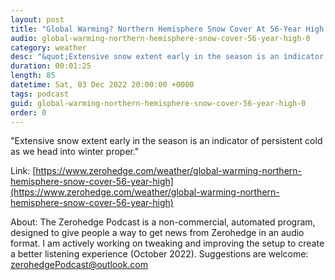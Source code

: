 ```yaml
---
layout: post
title: "Global Warming? Northern Hemisphere Snow Cover At 56-Year High "
audio: global-warming-northern-hemisphere-snow-cover-56-year-high-0
category: weather
desc: "&quot;Extensive snow extent early in the season is an indicator of persistent cold as we head into winter proper.&quot; "
duration: 00:01:25
length: 85
datetime: Sat, 03 Dec 2022 20:00:00 +0000
tags: podcast
guid: global-warming-northern-hemisphere-snow-cover-56-year-high-0
order: 0
---
```

&quot;Extensive snow extent early in the season is an indicator of persistent cold as we head into winter proper.&quot; 

Link: [https://www.zerohedge.com/weather/global-warming-northern-hemisphere-snow-cover-56-year-high](https://www.zerohedge.com/weather/global-warming-northern-hemisphere-snow-cover-56-year-high)

About: The Zerohedge Podcast is a non-commercial, automated program, designed to give people a way to get news from Zerohedge in an audio format.  I am actively working on tweaking and improving the setup to create a better listening experience (October 2022).  Suggestions are welcome: [zerohedgePodcast@outlook.com](mailto:zerohedgePodcast@outlook.com)
